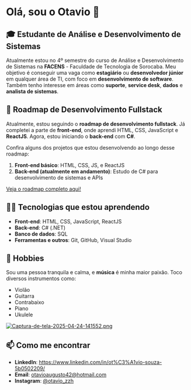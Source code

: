 # Olá, sou o Otavio 👋

## 🎓 Estudante de Análise e Desenvolvimento de Sistemas

Atualmente estou no 4º semestre do curso de Análise e Desenvolvimento de Sistemas na **FACENS** - Faculdade de Tecnologia de Sorocaba. Meu objetivo é conseguir uma vaga como **estagiário** ou **desenvolvedor júnior** em qualquer área de TI, com foco em **desenvolvimento de software**. Também tenho interesse em áreas como **suporte**, **service desk**, **dados** e **analista de sistemas**.

## 🚀 Roadmap de Desenvolvimento Fullstack

Atualmente, estou seguindo o **roadmap de desenvolvimento fullstack**. Já completei a parte de **front-end**, onde aprendi HTML, CSS, JavaScript e **ReactJS**. Agora, estou iniciando o **back-end** com **C#**.

Confira alguns dos projetos que estou desenvolvendo ao longo desse roadmap:

1. **Front-end básico**: HTML, CSS, JS, e ReactJS
2. **Back-end (atualmente em andamento)**: Estudo de C# para desenvolvimento de sistemas e APIs

[Veja o roadmap completo aqui!](https://roadmap.sh/full-stack)

## 🧑‍💻 Tecnologias que estou aprendendo

- **Front-end**: HTML, CSS, JavaScript, ReactJS
- **Back-end**: C# (.NET)
- **Banco de dados**: SQL
- **Ferramentas e outros**: Git, GitHub, Visual Studio

## 🎵 Hobbies

Sou uma pessoa tranquila e calma, e **música** é minha maior paixão. Toco diversos instrumentos como:

- Violão
- Guitarra
- Contrabaixo
- Piano
- Ukulele

[![Captura-de-tela-2025-04-24-141552.png](https://i.postimg.cc/8C3fYfvZ/Captura-de-tela-2025-04-24-141552.png)](https://postimg.cc/bGxvDJ3n)

## 📫 Como me encontrar

- **LinkedIn**: https://www.linkedin.com/in/ot%C3%A1vio-souza-5b0502209/
- **Email**: [otavioaugusto42@hotmail.com](mailto:otavioaugusto42@hotmail.com)
- **Instagram**: [@otavio_zzh]([https://twitter.com/otavinhopx](https://www.instagram.com/otavio_zzh/))
